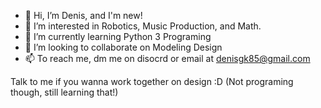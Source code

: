 - 👋 Hi, I’m Denis, and I'm new!
- 👀 I’m interested in Robotics, Music Production, and Math.
- 🌱 I’m currently learning Python 3 Programing
- 💞️ I’m looking to collaborate on Modeling Design
- 📫 To reach me, dm me on disocrd or email at denisgk85@gmail.com

Talk to me if you wanna work together on design :D (Not programing though, still learning that!)
